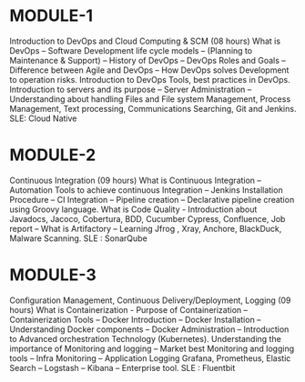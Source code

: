 # MODULE-1

Introduction to DevOps and Cloud Computing & SCM (08 hours)
What is DevOps – Software Development life cycle models – (Planning to Maintenance & Support) – History of DevOps – DevOps Roles and Goals – Difference between Agile and DevOps – How DevOps solves Development to operation risks. Introduction to DevOps Tools, best practices in DevOps. Introduction to servers and its purpose – Server Administration – Understanding about handling Files and File system Management, Process Management, Text processing, Communications Searching, Git and Jenkins.
SLE: Cloud Native

# MODULE-2

Continuous Integration (09 hours)
What is Continuous Integration – Automation Tools to achieve continuous Integration – Jenkins Installation Procedure – CI Integration – Pipeline creation – Declarative pipeline creation using Groovy language. What is Code Quality - Introduction about Javadocs, Jacoco, Cobertura, BDD, Cucumber Cypress, Confluence, Job report – What is Artifactory – Learning Jfrog , Xray, Anchore, BlackDuck, Malware Scanning.
SLE : SonarQube

# MODULE-3

Configuration Management, Continuous Delivery/Deployment, Logging (09 hours)
What is Containerization - Purpose of Containerization – Containerization Tools – Docker Introduction – Docker Installation – Understanding Docker components – Docker Administration – Introduction to Advanced orchestration Technology (Kubernetes). Understanding the importance of Monitoring and logging – Market best Monitoring and logging tools – Infra Monitoring – Application Logging Grafana, Prometheus, Elastic Search – Logstash – Kibana – Enterprise tool.
SLE : Fluentbit
